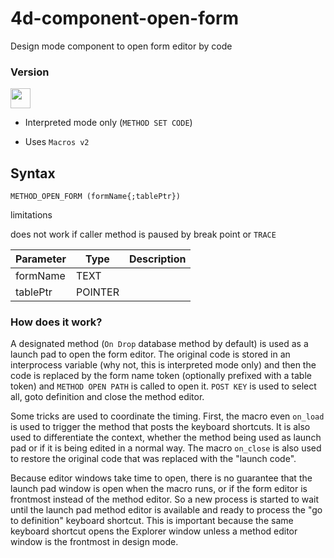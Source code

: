 # 4d-component-open-form
Design mode component to open form editor by code

### Version

<img src="https://cloud.githubusercontent.com/assets/1725068/18940649/21945000-8645-11e6-86ed-4a0f800e5a73.png" width="32" height="32" /> 

* Interpreted mode only (``METHOD SET CODE``)  

* Uses ``Macros v2``

## Syntax

```
METHOD_OPEN_FORM (formName{;tablePtr})
```

limitations

does not work if caller method is paused by break point or ``TRACE``

Parameter|Type|Description
------------|------------|----
formName|TEXT|
tablePtr|POINTER|

### How does it work?

A designated method (``On Drop`` database method by default) is used as a launch pad to open the form editor. The original code is stored in an interprocess variable (why not, this is interpreted mode only) and then the code is replaced by the form name token (optionally prefixed with a table token) and ``METHOD OPEN PATH`` is called to open it. ``POST KEY`` is used to select all, goto definition and close the method editor.

Some tricks are used to coordinate the timing. First, the macro even ``on_load`` is used to trigger the method that posts the keyboard shortcuts. It is also used to differentiate the context, whether the method being used as launch pad or if it is being edited in a normal way. The macro ``on_close`` is also used to restore the original code that was replaced with the "launch code". 

Because editor windows take time to open, there is no guarantee that the launch pad window is open when the macro runs, or if the form editor is frontmost instead of the method editor. So a new process is started to wait until the launch pad method editor is available and ready to process the "go to definition" keyboard shortcut. This is important because the same keyboard shortcut opens the Explorer window unless a method editor window is the frontmost in design mode.

